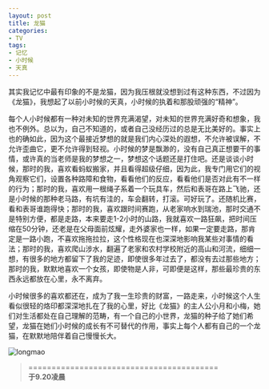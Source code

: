 ```yaml
---
layout: post
title: 龙猫
categories:
- TV
tags:
- 记忆
- 小时候
- 天真
---
```


其实我记忆中最有印象的不是龙猫，因为我压根就没想到过有这种东西，不过因为《龙猫》，我想起了以前小时候的天真，小时候的执着和那股顽强的“精神”。

每个人小时候都有一种对未知的世界充满渴望，对未知的世界充满好奇和想象，我也不例外。总以为，自己不知道的，或者自己没经历过的总是无比美好的。事实上也的确如此，因为这个最接近梦想的就是我们内心深处的遐想，不允许被误解，不允许歪曲它，更不允许得到轻视。小时候的梦是飘渺的，没有自己真正想要干的事情，或许真的当老师是我的梦想之一，梦想这个话题还是打住吧。还是谈谈小时候，那时的我，喜欢看蚂蚁搬家，并且看得超级仔细，因为此，我专门用它们的视角观察它们，设置各种路障和食物，看看他们的反应，看看他们是否对此有不一样的行为；那时的我，喜欢用一根绳子系着一个玩具车，然后和表哥在路上飞驰，还是小时候的那种老马路，有坑有洼的，车会翻转，打滚。可好玩了。还随机比赛，看和表哥谁跑得快；那时的我，喜欢跟时间赛跑，从老家响水到瑞池，那时交通不是特别方便，都是走路，本来要走1-2小时的山路，我就喜欢一路狂飙，把时间压缩在50分钟，还老是在父母面前炫耀，走外婆家也一样，如果一定要走路，那肯定是一路小跑，不喜欢拖拖拉拉，这个性格现在也深深地影响我某些对事情的看法；那时的我，喜欢爬山涉水，翻遍了老家和农村学校附近的高山和河流，细细一想，有很多的地方都留下了我的足迹，即使很多年过去了，都没有去过那些地方；那时的我，默默地喜欢一个女孩，即使物是人非，可即便是这样，那些最珍贵的东西永远都放在心里，永不离弃。  

小时候很多的喜欢都还在，成为了我一生珍贵的财富，一路走来，小时候这个人生看似很轻的烙印都深深地扎在了我的心里，好比《龙猫》的主人公小月和小梅，她们对生活都处在自己理解的范畴，有一个自己的小世界，龙猫的种子给了她们希望，龙猫在她们小时候的成长有不可替代的作用，事实上每个人都有自己的一个龙猫，在默默地陪伴着自己慢慢长大。

![longmao](http://i.imgur.com/w3fVc.jpg)

> =========================================          
> __于9.20凌晨__     